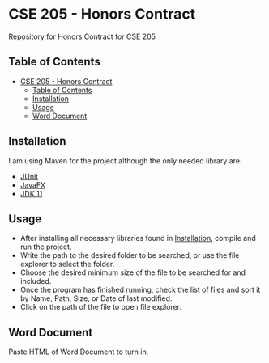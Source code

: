 # CSE 205 - Honors Contract

Repository for Honors Contract for CSE 205

## Table of Contents

- [CSE 205 - Honors Contract](#cse-205---honors-contract)
  - [Table of Contents](#table-of-contents)
  - [Installation](#installation)
  - [Usage](#usage)
  - [Word Document](#word-document)

## Installation

I am using Maven for the project although the only needed library are:

- [JUnit](https://junit.org/junit4/javadoc/latest/index.html)
- [JavaFX](https://openjfx.io/javadoc/11/)
- [JDK 11](https://docs.oracle.com/en/java/javase/11/docs/api/)

## Usage

- After installing all necessary libraries found in [Installation](#installation), compile and run the project.
- Write the path to the desired folder to be searched, or use the file explorer to select the folder.
- Choose the desired minimum size of the file to be searched for and included.
- Once the program has finished running, check the list of files and sort it by Name, Path, Size, or Date of last modified.
- Click on the path of the file to open file explorer.

## Word Document

Paste HTML of Word Document to turn in.
